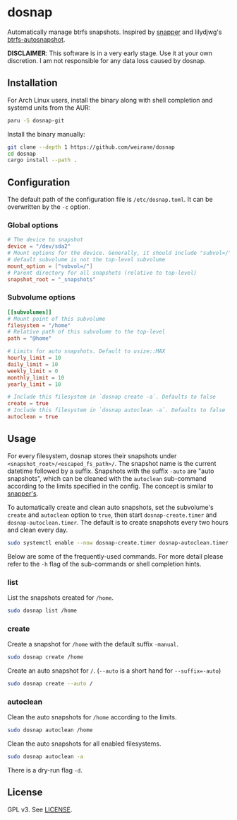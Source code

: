 # dosnap

Automatically manage btrfs snapshots. Inspired by [snapper][] and lilydjwg's
[btrfs-autosnapshot][].

**DISCLAIMER**: This software is in a very early stage. Use it at your own
discretion. I am not responsible for any data loss caused by dosnap.

[snapper]: https://github.com/openSUSE/snapper/
[btrfs-autosnapshot]: https://gist.github.com/lilydjwg/6c4f38d7eb8befb5099d6759941044e1

## Installation

For Arch Linux users, install the binary along with shell completion and systemd
units from the AUR:
```sh
paru -S dosnap-git
```

Install the binary manually:
```sh
git clone --depth 1 https://github.com/weirane/dosnap
cd dosnap
cargo install --path .
```

## Configuration

The default path of the configuration file is `/etc/dosnap.toml`. It can be
overwritten by the `-c` option.

### Global options

```toml
# The device to snapshot
device = "/dev/sda2"
# Mount options for the device. Generally, it should include "subvol=/" if the
# default subvolume is not the top-level subvolume
mount_option = ["subvol=/"]
# Parent directory for all snapshots (relative to top-level)
snapshot_root = "_snapshots"
```

### Subvolume options

```toml
[[subvolumes]]
# Mount point of this subvolume
filesystem = "/home"
# Relative path of this subvolume to the top-level
path = "@home"

# Limits for auto snapshots. Default to usize::MAX
hourly_limit = 10
daily_limit = 10
weekly_limit = 0
monthly_limit = 10
yearly_limit = 10

# Include this filesystem in `dosnap create -a`. Defaults to false
create = true
# Include this filesystem in `dosnap autoclean -a`. Defaults to false
autoclean = true
```

## Usage

For every filesystem, dosnap stores their snapshots under
`<snapshot_root>/<escaped_fs_path>/`. The snapshot name is the current datetime
followed by a suffix. Snapshots with the suffix `-auto` are "auto snapshots",
which can be cleaned with the `autoclean` sub-command according to the limits
specified in the config. The concept is similar to [snapper's][tl-limits].

To automatically create and clean auto snapshots, set the subvolume's `create`
and `autoclean` option to `true`, then start `dosnap-create.timer` and
`dosnap-autoclean.timer`. The default is to create snapshots every two hours and
clean every day.
```sh
sudo systemctl enable --now dosnap-create.timer dosnap-autoclean.timer
```

Below are some of the frequently-used commands. For more detail please refer to
the `-h` flag of the sub-commands or shell completion hints.

[tl-limits]: https://wiki.archlinux.org/index.php/snapper#Set_snapshot_limits

### list

List the snapshots created for `/home`.
```sh
sudo dosnap list /home
```

### create

Create a snapshot for `/home` with the default suffix `-manual`.
```sh
sudo dosnap create /home
```

Create an auto snapshot for `/`. (`--auto` is a short hand for `--suffix=-auto`)
```sh
sudo dosnap create --auto /
```

### autoclean

Clean the auto snapshots for `/home` according to the limits.
```sh
sudo dosnap autoclean /home
```

Clean the auto snapshots for all enabled filesystems.
```sh
sudo dosnap autoclean -a
```

There is a dry-run flag `-d`.

## License

GPL v3. See [LICENSE](./LICENSE).
